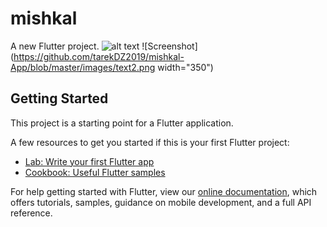 # mishkal

A new Flutter project.
![alt text](https://github.com/tarekDZ2019/mishkal-App/blob/master/images/text1.png)
![Screenshot](https://github.com/tarekDZ2019/mishkal-App/blob/master/images/text2.png  width="350")


## Getting Started

This project is a starting point for a Flutter application.

A few resources to get you started if this is your first Flutter project:

- [Lab: Write your first Flutter app](https://flutter.io/docs/get-started/codelab)
- [Cookbook: Useful Flutter samples](https://flutter.io/docs/cookbook)

For help getting started with Flutter, view our 
[online documentation](https://flutter.io/docs), which offers tutorials, 
samples, guidance on mobile development, and a full API reference.

